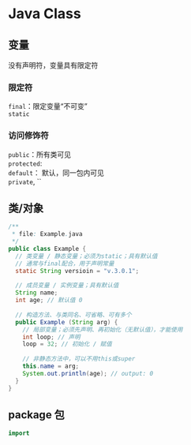 # Java Class

## 变量
没有声明符，变量具有限定符

### 限定符
`final`：限定变量“不可变”  
`static`  

### 访问修饰符
`public`：所有类可见  
`protected`:   
`default`： 默认，同一包内可见  
`private`, ``  

## 类/对象
```java
/**
 * file: Example.java
 */
public class Example {
  // 类变量 / 静态变量；必须为static；具有默认值
  // 通常与final配合，用于声明常量
  static String versioin = "v.3.0.1";
  
  // 成员变量 / 实例变量；具有默认值
  String name;
  int age; // 默认值 0
  
  // 构造方法、与类同名、可省略、可有多个
  public Example (String arg) {
    // 局部变量；必须先声明、再初始化（无默认值），才能使用
    int loop; // 声明
    loop = 32; // 初始化 / 赋值
    
    // 非静态方法中，可以不用this或super
    this.name = arg;
    System.out.println(age); // output: 0
  }
}
```

## package 包
```java
import 
```